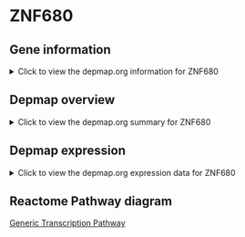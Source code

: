 <h1>ZNF680</h1>

<h2>Gene information</h2>
<details>
  <summary>Click to view the depmap.org information for ZNF680</summary>
  <iframe src="https://depmap.org/portal/gene/ZNF680?tab=about" style="border:none;width:100%;height:800px"></iframe>
</details>

<h2>Depmap overview</h2>
<details>
  <summary>Click to view the depmap.org summary for ZNF680</summary>
  <iframe src="https://depmap.org/portal/gene/ZNF680?tab=overview" style="border:none;width:100%;height:800px"></iframe>
</details>

<h2>Depmap expression</h2>
<details>
  <summary>Click to view the depmap.org expression data for ZNF680</summary>
  <iframe src="https://depmap.org/portal/gene/ZNF680?tab=characterization" style="border:none;width:100%;height:800px"></iframe>
</details>



<h2>Reactome Pathway diagram</h2>
<a href="https://reactome.org/PathwayBrowser/#/R-HSA-212436" target="_BLANK">Generic Transcription Pathway</a>



